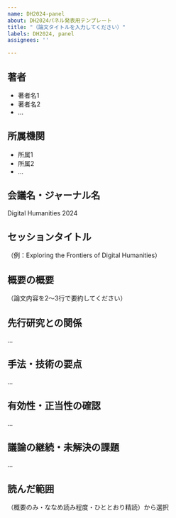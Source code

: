 ```yaml
---
name: DH2024-panel
about: DH2024パネル発表用テンプレート
title: "（論文タイトルを入力してください）"
labels: DH2024, panel
assignees: ''

---
```

 
## 著者
- 著者名1
- 著者名2
- ...
## 所属機関
- 所属1
- 所属2
- ...

## 会議名・ジャーナル名  
Digital Humanities 2024
## セッションタイトル
（例：Exploring the Frontiers of Digital Humanities）

## 概要の概要
（論文内容を2〜3行で要約してください）
## 先行研究との関係
...
## 手法・技術の要点
...
## 有効性・正当性の確認
...
## 議論の継続・未解決の課題
...
## 読んだ範囲
（概要のみ・ななめ読み程度・ひととおり精読）から選択
